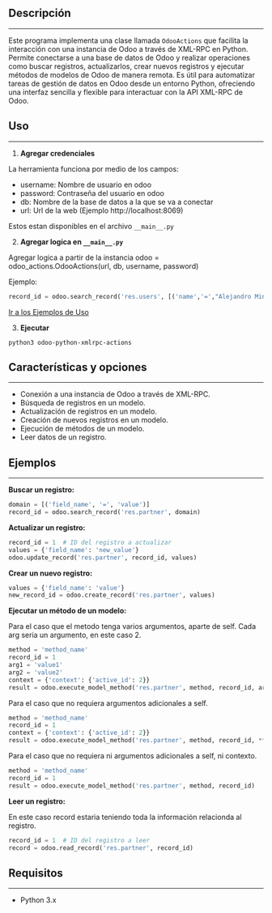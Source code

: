 ## Descripción
---
Este programa implementa una clase llamada `OdooActions` que facilita la interacción con una instancia de Odoo a través de XML-RPC en Python. Permite conectarse a una base de datos de Odoo y realizar operaciones como buscar registros, actualizarlos, crear nuevos registros y ejecutar métodos de modelos de Odoo de manera remota. Es útil para automatizar tareas de gestión de datos en Odoo desde un entorno Python, ofreciendo una interfaz sencilla y flexible para interactuar con la API XML-RPC de Odoo.

## Uso  
___
1. **Agregar credenciales**

La herramienta funciona por medio de los campos:
- username: Nombre de usuario en odoo 
- password: Contraseña del usuario en odoo
- db: Nombre de la base de datos a la que se va a conectar
- url: Url de la web (Ejemplo http://localhost:8069)

Estos estan disponibles en el archivo `__main__.py`

2. **Agregar logica en `__main__.py`**

Agregar logica a partir de la instancia  odoo = odoo_actions.OdooActions(url, db, username, password)

Ejemplo:
```python
record_id = odoo.search_record('res.users', [('name','=',"Alejandro Minor")])
```

[Ir a los Ejemplos de Uso](#ejemplos)

3. **Ejecutar**

```shell
python3 odoo-python-xmlrpc-actions
```

## Características y opciones
___
- Conexión a una instancia de Odoo a través de XML-RPC.
- Búsqueda de registros en un modelo.
- Actualización de registros en un modelo.
- Creación de nuevos registros en un modelo.
- Ejecución de métodos de un modelo.
- Leer datos de un registro.

  

## Ejemplos
---

**Buscar un registro:**

```python
domain = [('field_name', '=', 'value')]
record_id = odoo.search_record('res.partner', domain)
```

**Actualizar un registro:**

```python
record_id = 1  # ID del registro a actualizar
values = {'field_name': 'new_value'}
odoo.update_record('res.partner', record_id, values)

```


**Crear un nuevo registro:**

```python
values = {'field_name': 'value'}
new_record_id = odoo.create_record('res.partner', values)
```


**Ejecutar un método de un modelo:**

Para el caso que el metodo tenga varios argumentos, aparte de self. Cada arg seria un argumento, en este caso 2.

```python
method = 'method_name'
record_id = 1
arg1 = 'value1'
arg2 = 'value2'
context = {'context': {'active_id': 2}}
result = odoo.execute_model_method('res.partner', method, record_id, arg1, arg2, **context)
```


Para el caso que no requiera argumentos adicionales a self.

```python
method = 'method_name'
record_id = 1
context = {'context': {'active_id': 2}}
result = odoo.execute_model_method('res.partner', method, record_id, **context)
```
  

Para el caso que no requiera ni argumentos adicionales a self, ni contexto.

```python
method = 'method_name'
record_id = 1
result = odoo.execute_model_method('res.partner', method, record_id)
```


**Leer un registro:**

En este caso record estaria teniendo toda la información relacionda al registro.

```python
record_id = 1  # ID del registro a leer
record = odoo.read_record('res.partner', record_id)
```

  
## Requisitos
___
- Python 3.x
